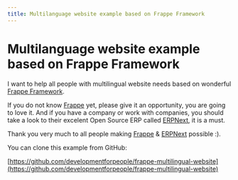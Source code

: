```yaml
---
title: Multilanguage website example based on Frappe Framework
---
```


# Multilanguage website example based on Frappe Framework

I want to help all people with multilingual website needs based on wonderful [Frappe Framework](https://frappeframework.com/).

If you do not know [Frappe](https://frappeframework.com/) yet, please give it an opportunity, you are going to love it. And if you have a company or work with companies, you should take a look to their excelent Open Source ERP called [ERPNext](https://erpnext.com/), it is a must.

Thank you very much to all people making [Frappe](https://frappeframework.com/) & [ERPNext](https://erpnext.com/) possible :).

You can clone this example from GitHub:

[https://github.com/developmentforpeople/frappe-multilingual-website](https://github.com/developmentforpeople/frappe-multilingual-website)

